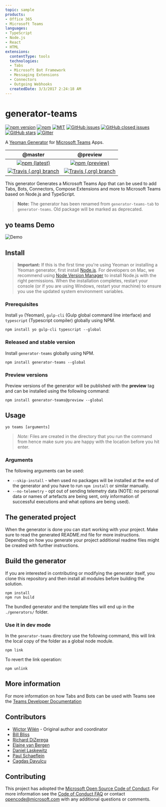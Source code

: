 ```yaml
---
topic: sample
products:
- Office 365
- Microsoft Teams
languages:
- TypeScript
- Node.js
- React
- HTML
extensions:
  contentType: tools
  technologies:
  - Tabs
  - Microsoft Bot Framework
  - Messaging Extensions
  - Connectors
  - Outgoing Webhooks
  createdDate: 3/3/2017 2:24:18 AM
---
```

# generator-teams

[![npm version](https://badge.fury.io/js/generator-teams.svg)](https://www.npmjs.com/package/generator-teams)
[![npm](https://img.shields.io/npm/dt/generator-teams.svg)]((https://www.npmjs.com/package/generator-teams))
[![MIT](https://img.shields.io/npm/l/generator-teams.svg)](https://github.com/OfficeDev/generator-teams/blob/master/LICENSE.md)
[![GitHub issues](https://img.shields.io/github/issues/officedev/generator-teams.svg)](https://github.com/OfficeDev/generator-teams/issues)
[![GitHub closed issues](https://img.shields.io/github/issues-closed/officedev/generator-teams.svg)](https://github.com/OfficeDev/generator-teams/issues?q=is%3Aissue+is%3Aclosed) 
[![GitHub stars](https://img.shields.io/github/stars/officedev/generator-teams.svg)](https://github.com/OfficeDev/generator-teams/stargazers)
[![Gitter](https://badges.gitter.im/OfficeDev/generator-teams.svg)](https://gitter.im/OfficeDev/generator-teams?utm_source=badge&utm_medium=badge&utm_campaign=pr-badge)

A [Yeoman Generator](http://yeoman.io/) for [Microsoft Teams](https://teams.microsoft.com) Apps.

 | @master | @preview |
 :--------:|:---------:
 [![npm (latest)](https://img.shields.io/npm/v/generator-teams/latest.svg)](https://www.npmjs.com/package/generator-teams)|[![npm (preview)](https://img.shields.io/npm/v/generator-teams/preview.svg)](https://www.npmjs.com/package/generator-teams)
 [![Travis (.org) branch](https://img.shields.io/travis/OfficeDev/generator-teams/master.svg)](https://travis-ci.org/OfficeDev/generator-teams)|[![Travis (.org) branch](https://img.shields.io/travis/OfficeDev/generator-teams/preview.svg)](https://travis-ci.org/OfficeDev/generator-teams)

This generator Generates a Microsoft Teams App that can be used to add Tabs, Bots, Connectors, Compose Extensions and more to Microsoft Teams based on Node.js and TypeScript.

> **Note:** The generator has been renamed from `generator-teams-tab` to `generator-teams`.
> Old package will be marked as deprecated.

## yo teams Demo

![Demo](docs/assets/demo.gif)

## Install

> **Important:** If this is the first time you're using Yeoman or installing a Yeoman generator, first install [Node.js](https://nodejs.org). For developers on Mac, we recommend using [Node Version Manager](https://github.com/creationix/nvm) to install Node.js with the right permissions. When the installation completes, restart your console (or if you are using Windows, restart your machine) to ensure you use the updated system environment variables.

### Prerequisites

Install `yo` (Yeoman), `gulp-cli` (Gulp global command line interface) and `typescript` (Typescript compiler) globally using NPM.

``` Shell
npm install yo gulp-cli typescript --global
```


### Released and stable version

Install `generator-teams` globally using NPM.

```Shell
npm install generator-teams --global
```

### Preview versions

Preview versions of the generator will be published with the **preview** tag and can be installed using the following command:

``` Shell
npm install generator-teams@preview --global
```

## Usage

``` Shell
yo teams [arguments]
```

> *Note:* Files are created in the directory that you run the command from hence make sure you are happy with the location before you hit enter.

### Arguments

 The following arguments can be used:

* `--skip-install` - when used no packages will be installed at the end of the generator and you have to run `npm install` or similar manually.
* `--no-telemetry` - opt out of sending telemetry data (NOTE: no personal data or names of artefacts are being sent, only information of successful executions and what options are being used).

## The generated project

When the generator is done you can start working with your project. Make sure to read the generated README.md file for more instructions. Depending on how you generate your project additional readme files might be created with further instructions.

## Build the generator

If you are interested in contributing or modifying the generator itself, you clone this repository and then install all modules before building the solution.

``` Shell
npm install
npm run build
```

The bundled generator and the template files will end up in the `./generators/` folder.

### Use it in dev mode

In the `generator-teams` directory use the following command, this will link the local copy of the folder as a global node module.

``` Shell
npm link
```

To revert the link operation:

``` Shell
npm unlink
```

## More information

For more information on how Tabs and Bots can be used with Teams see the [Teams Developer Documentation](https://msdn.microsoft.com/en-us/microsoft-teams/ )

## Contributors

* [Wictor Wilén](https://github.com/wictorwilen) - Original author and coordinator
* [Bill Bliss](https://github.com/billbliss)
* [Richard DiZerega](https://github.com/richdizz)
* [Elaine van Bergen](https://github.com/laneyvb)
* [Daniel Laskewitz](https://github.com/Laskewitz)
* [Paul Schaeflein](https://github.com/pschaeflein)
* [Cagdas Davulcu](https://github.com/cagdasdavulcu)

## Contributing

This project has adopted the [Microsoft Open Source Code of Conduct](https://opensource.microsoft.com/codeofconduct/). For more information see the [Code of Conduct FAQ](https://opensource.microsoft.com/codeofconduct/faq/) or contact [opencode@microsoft.com](mailto:opencode@microsoft.com) with any additional questions or comments.
